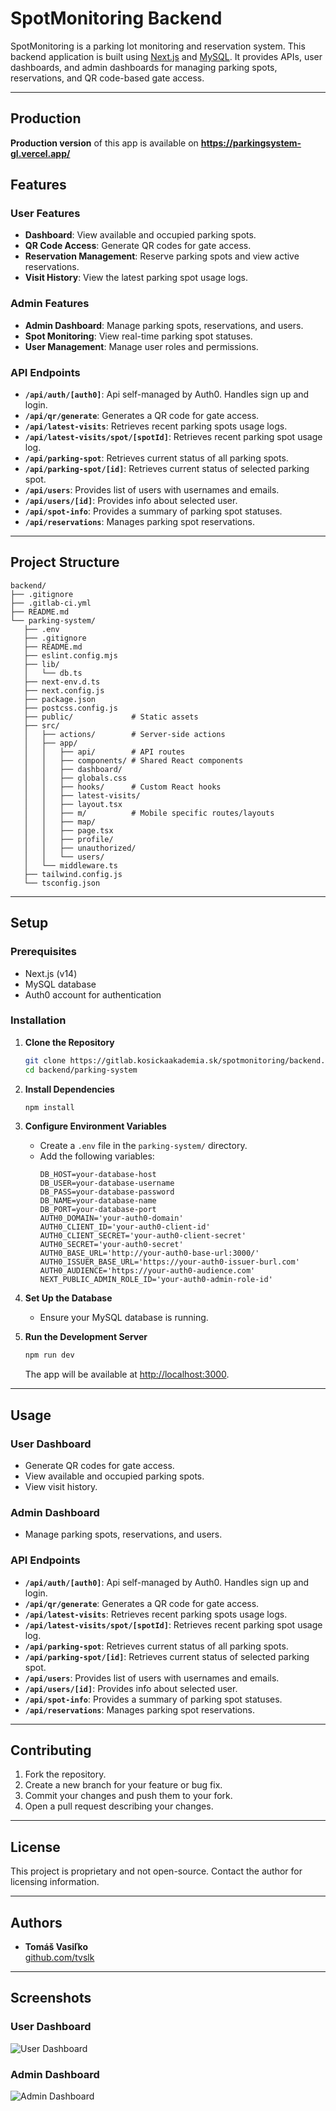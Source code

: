 # SpotMonitoring Backend

SpotMonitoring is a parking lot monitoring and reservation system. This backend application is built using [Next.js](https://nextjs.org/) and [MySQL](https://www.mysql.com/). It provides APIs, user dashboards, and admin dashboards for managing parking spots, reservations, and QR code-based gate access.

---

## Production

**Production version** of this app is available on **https://parkingsystem-gl.vercel.app/**

## Features

### User Features
- **Dashboard**: View available and occupied parking spots.
- **QR Code Access**: Generate QR codes for gate access.
- **Reservation Management**: Reserve parking spots and view active reservations.
- **Visit History**: View the latest parking spot usage logs.

### Admin Features
- **Admin Dashboard**: Manage parking spots, reservations, and users.
- **Spot Monitoring**: View real-time parking spot statuses.
- **User Management**: Manage user roles and permissions.

### API Endpoints
- **`/api/auth/[auth0]`**: Api self-managed by Auth0. Handles sign up and login.
- **`/api/qr/generate`**: Generates a QR code for gate access.
- **`/api/latest-visits`**: Retrieves recent parking spots usage logs.
- **`/api/latest-visits/spot/[spotId]`**: Retrieves recent parking spot usage log.
- **`/api/parking-spot`**: Retrieves current status of all parking spots.
- **`/api/parking-spot/[id]`**: Retrieves current status of selected parking spot.
- **`/api/users`**: Provides list of users with usernames and emails.
- **`/api/users/[id]`**: Provides info about selected user.
- **`/api/spot-info`**: Provides a summary of parking spot statuses.
- **`/api/reservations`**: Manages parking spot reservations.

---

## Project Structure

```
backend/
├── .gitignore
├── .gitlab-ci.yml
├── README.md
└── parking-system/
   ├── .env
   ├── .gitignore
   ├── README.md
   ├── eslint.config.mjs
   ├── lib/
   │   └── db.ts
   ├── next-env.d.ts
   ├── next.config.js
   ├── package.json
   ├── postcss.config.js
   ├── public/             # Static assets
   ├── src/
   │   ├── actions/        # Server-side actions
   │   ├── app/
   │   │   ├── api/        # API routes
   │   │   ├── components/ # Shared React components
   │   │   ├── dashboard/
   │   │   ├── globals.css
   │   │   ├── hooks/      # Custom React hooks
   │   │   ├── latest-visits/
   │   │   ├── layout.tsx
   │   │   ├── m/          # Mobile specific routes/layouts
   │   │   ├── map/
   │   │   ├── page.tsx
   │   │   ├── profile/
   │   │   ├── unauthorized/
   │   │   └── users/
   │   └── middleware.ts
   ├── tailwind.config.js
   └── tsconfig.json
```

---

## Setup

### Prerequisites
- Next.js (v14)
- MySQL database
- Auth0 account for authentication

### Installation

1. **Clone the Repository**
   ```bash
   git clone https://gitlab.kosickaakademia.sk/spotmonitoring/backend.git
   cd backend/parking-system
   ```

2. **Install Dependencies**
   ```bash
   npm install
   ```

3. **Configure Environment Variables**
   - Create a `.env` file in the `parking-system/` directory.
   - Add the following variables:
     ```
     DB_HOST=your-database-host
     DB_USER=your-database-username
     DB_PASS=your-database-password
     DB_NAME=your-database-name
     DB_PORT=your-database-port
     AUTH0_DOMAIN='your-auth0-domain'
     AUTH0_CLIENT_ID='your-auth0-client-id'
     AUTH0_CLIENT_SECRET='your-auth0-client-secret'
     AUTH0_SECRET='your-auth0-secret'
     AUTH0_BASE_URL='http://your-auth0-base-url:3000/'
     AUTH0_ISSUER_BASE_URL='https://your-auth0-issuer-burl.com'
     AUTH0_AUDIENCE='https://your-auth0-audience.com'
     NEXT_PUBLIC_ADMIN_ROLE_ID='your-auth0-admin-role-id'

     ```

4. **Set Up the Database**
   - Ensure your MySQL database is running.

5. **Run the Development Server**
   ```bash
   npm run dev
   ```
   The app will be available at [http://localhost:3000](http://localhost:3000).

---

## Usage

### User Dashboard
- Generate QR codes for gate access.
- View available and occupied parking spots.
- View visit history.

### Admin Dashboard
- Manage parking spots, reservations, and users.

### API Endpoints
- **`/api/auth/[auth0]`**: Api self-managed by Auth0. Handles sign up and login.
- **`/api/qr/generate`**: Generates a QR code for gate access.
- **`/api/latest-visits`**: Retrieves recent parking spots usage logs.
- **`/api/latest-visits/spot/[spotId]`**: Retrieves recent parking spot usage log.
- **`/api/parking-spot`**: Retrieves current status of all parking spots.
- **`/api/parking-spot/[id]`**: Retrieves current status of selected parking spot.
- **`/api/users`**: Provides list of users with usernames and emails.
- **`/api/users/[id]`**: Provides info about selected user.
- **`/api/spot-info`**: Provides a summary of parking spot statuses.
- **`/api/reservations`**: Manages parking spot reservations.

---

## Contributing

1. Fork the repository.
2. Create a new branch for your feature or bug fix.
3. Commit your changes and push them to your fork.
4. Open a pull request describing your changes.

---

## License

This project is proprietary and not open-source. Contact the author for licensing information.

---

## Authors

- **Tomáš Vasiľko**  
  [github.com/tvslk](https://github.com/tvslk)

---

## Screenshots

### User Dashboard
![User Dashboard](https://i.imgur.com/TB7OkP2.png)

### Admin Dashboard
![Admin Dashboard](https://i.imgur.com/n56O3PH.png)